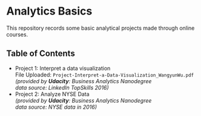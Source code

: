 # Analytics Basics
This repository records some basic analytical projects made through online courses.
## Table of Contents
+ Project 1: Interpret a data visualization <br>
  File Uploaded: `Project-Interpret-a-Data-Visualization_WangyunWu.pdf` <br>
*(provided by **Udacity**: Business Analytics Nanodegree <br>
  data source: LinkedIn TopSkills 2016)* <br>
+ Project 2: Analyze NYSE Data <br>
*(provided by **Udacity**: Business Analytics Nanodegree <br>
  data source: NYSE data in 2016)* <br>

